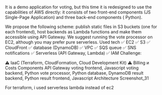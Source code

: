 It is a demo application for voting, but this time it is redesigned to use the capabilities of AWS directly: it consists of two front-end components (JS Single-Page Application) and three back-end components ( Python).

We propose the following scheme: publish static files in S3 buckets (one for each frontend), host backends as Lambda functions and make them accessible using API Gateway. We suggest running the vote processor on EC2, although you may prefer pure serverless.
Used tech
✅ EC2
✅ S3
✅ CloudFront
✅ database (DynamoDB)
✅ VPC
✅ SQS queue
✅ SNS notifications
✅ Serverless (API Gateway, Lambda)
✅ IAM
Challenge:

⚠️ IaaC (Terraform, CloudFormation, Cloud Development Kit)
⚠️ Billing и Costs
Components
API Gateway
voting frontend, Javascript
voting backend, Python
vote processor, Python
database, DynamoDB
result backend, Python
result frontend, Javascript
Architecture
Screenshot_31

For terraform, i used serverless lambda instead of ec2

